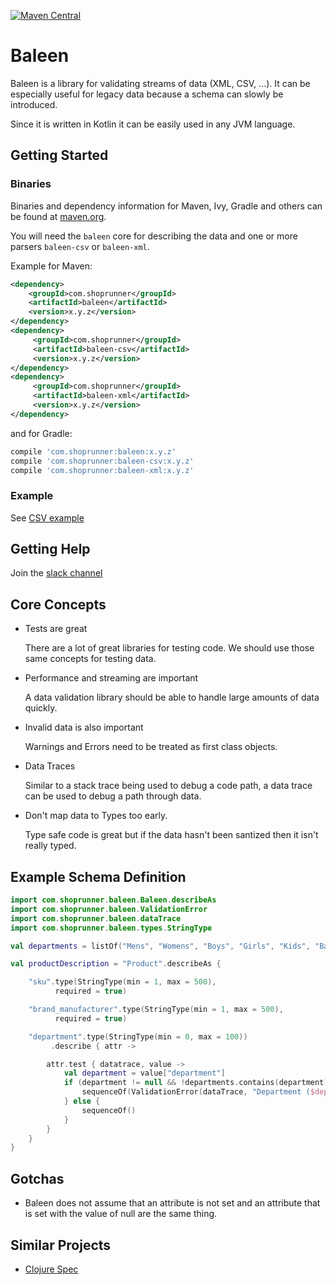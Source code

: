 [![Maven Central](https://img.shields.io/maven-central/v/com.shoprunner/baleen.svg?label=Maven%20Central)](https://search.maven.org/search?q=g:%22com.shoprunner%22%20AND%20%22baleen%22)

# Baleen

Baleen is a library for validating streams of data (XML, CSV, ...).  It can be especially useful for 
legacy data because a schema can slowly be introduced.

Since it is written in Kotlin it can be easily used in any JVM language.

## Getting Started

### Binaries
Binaries and dependency information for Maven, Ivy, Gradle and others can be found at [maven.org](https://search.maven.org/search?q=g:%22com.shoprunner%22%20AND%20%22baleen%22).

You will need the `baleen` core for describing the data and one or more parsers `baleen-csv` or `baleen-xml`.

Example for Maven:

```xml
<dependency>
    <groupId>com.shoprunner</groupId>
    <artifactId>baleen</artifactId>
    <version>x.y.z</version>
</dependency>
<dependency>
     <groupId>com.shoprunner</groupId>
     <artifactId>baleen-csv</artifactId>
     <version>x.y.z</version>
</dependency>
<dependency>
     <groupId>com.shoprunner</groupId>
     <artifactId>baleen-xml</artifactId>
     <version>x.y.z</version>
</dependency>
```
and for Gradle:

```groovy
compile 'com.shoprunner:baleen:x.y.z'
compile 'com.shoprunner:baleen-csv:x.y.z'
compile 'com.shoprunner:baleen-xml:x.y.z'
```

### Example

See [CSV example](baleen-csv/src/test/kotlin/com/shoprunner/baleen/csv/Example.kt)

## Getting Help

Join the [slack channel](https://join.slack.com/t/baleen-validation/signup)

## Core Concepts

- Tests are great

  There are a lot of great libraries for testing code.  We should use those same concepts for testing 
  data.

- Performance and streaming are important

  A data validation library should be able to handle large amounts of data quickly.

- Invalid data is also important

  Warnings and Errors need to be treated as first class objects.

- Data Traces
  
  Similar to a stack trace being used to debug a code path, a data trace can be used to debug a 
  path through data. 

- Don't map data to Types too early.

  Type safe code is great but if the data hasn't been santized then it isn't really typed.  

## Example Schema Definition

```kotlin
import com.shoprunner.baleen.Baleen.describeAs
import com.shoprunner.baleen.ValidationError
import com.shoprunner.baleen.dataTrace
import com.shoprunner.baleen.types.StringType

val departments = listOf("Mens", "Womens", "Boys", "Girls", "Kids", "Baby & Toddler")

val productDescription = "Product".describeAs {

    "sku".type(StringType(min = 1, max = 500),
          required = true)

    "brand_manufacturer".type(StringType(min = 1, max = 500),
          required = true)

    "department".type(StringType(min = 0, max = 100))
         .describe { attr ->

        attr.test { datatrace, value ->
            val department = value["department"]
            if (department != null && !departments.contains(department)) {
                sequenceOf(ValidationError(dataTrace, "Department ($department) is not a valid value.", value))
            } else {
                sequenceOf()
            }
        }
    }
}
```


## Gotchas

- Baleen does not assume that an attribute is not set and an attribute that is set with the value of null are the same thing.

## Similar Projects

- [Clojure Spec](https://clojure.org/guides/spec)
